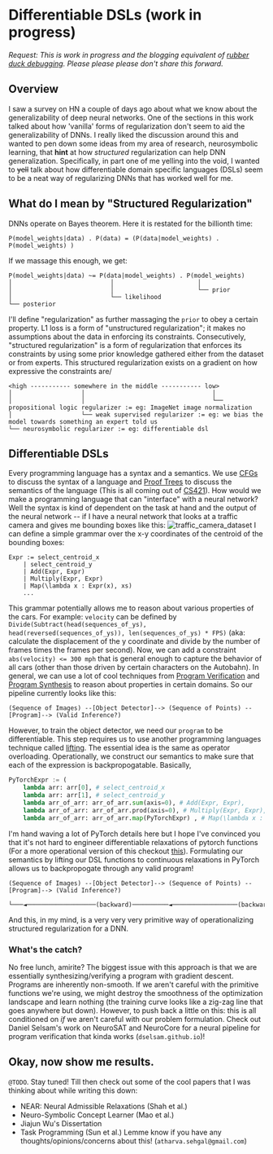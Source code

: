 # Differentiable DSLs (work in progress)
*Request: This is work in progress and the blogging equivalent of [rubber duck debugging](https://en.wikipedia.org/wiki/Rubber_duck_debugging).  Please please please don't share this forward.*

## Overview
I saw a survey on HN a couple of days ago about what we know about the generalizability of deep neural networks. One of the sections in this work talked about how 'vanilla' forms of regularization don't seem to aid the generalizability of DNNs. I really liked the discussion around this and wanted to pen down some ideas from my area of research, neurosymbolic learning, that **hint** at how *structured* regularization can help DNN generalization. Specifically, in part one of me yelling into the void, I wanted to ~~yell~~ talk about how differentiable domain specific languages (DSLs) seem to be a neat way of regularizing DNNs that has worked well for me.

## What do I mean by "Structured Regularization"
DNNs operate on Bayes theorem. Here it is restated for the billionth time:
```plaintext
P(model_weights|data) . P(data) = (P(data|model_weights) . P(model_weights) )
```
If we massage this enough, we get:
```plaintext
P(model_weights|data) ~= P(data|model_weights) . P(model_weights)
│                           │                       │
│                           │                       └── prior
│                           └── likelihood
└── posterior
```
I'll define "regularization" as further massaging the `prior` to obey a certain property. L1 loss is a form of "unstructured regularization"; it makes no assumptions about the data in enforcing its constraints. Consecutively, "structured regularization" is a form of regularization that enforces its constraints by using some prior knowledge gathered either from the dataset or from experts. This structured regularization exists on a gradient on how expressive the constraints are/
```plaintext
<high ----------- somewhere in the middle ----------- low>
│                   │                                   │
│                   │                                   └── propositional logic regularizer := eg: ImageNet image normalization
│                   └── weak supervised regularizer := eg: we bias the model towards something an expert told us
└── neurosymbolic regularizer := eg: differentiable dsl
```
<!-- Task Programming uses weak supervision as a way to regularize self-supervised learning pipelines. -->

## Differentiable DSLs

Every programming language has a syntax and a semantics. We use [CFGs](https://docs.python.org/3/library/ast.html) to discuss the syntax of a language and [Proof Trees](https://en.wikipedia.org/wiki/Sequent_calculus) to discuss the semantics of the language (This is all coming out of [CS421](https://uiuc-cs421-sp22.netlify.app/)). How would we make a programming language that can "interface" with a neural network?
Well the syntax is kind of dependent on the task at hand and the output of the neural network -- if I have a neural network that looks at a traffic camera and gives me bounding boxes like this:
![traffic_camera_dataset](https://images.squarespace-cdn.com/content/v1/53f78d0be4b06aa2bfc2d8da/1450204066544-CURD8Q4Y9J5FNGHCMCBP/TV_Web_2015_Home_placeholder4a.png?format=1500w.)
I can define a simple grammar over the x-y coordinates of the centroid of the bounding boxes:
```
Expr := select_centroid_x
    | select_centroid_y
    | Add(Expr, Expr)
    | Multiply(Expr, Expr)
    | Map(\lambda x : Expr(x), xs)
    ...
```
This grammar potentially allows me to reason about various properties of the cars. For example: `velocity` can be defined by `Divide(Subtract(head(sequences_of_ys), head(reversed(sequences_of_ys)), len(sequences_of_ys) * FPS)` (aka: calculate the displacement of the y coordinate and divide by the number of frames times the frames per second). Now, we can add a constraint `abs(velocity) <= 300 mph` that is general enough to capture the behavior of all cars (other than those driven by certain characters on the Autobahn). In general, we can use a lot of cool techniques from [Program Verification](https://en.wikipedia.org/wiki/Formal_verification) and [Program Synthesis](https://en.wikipedia.org/wiki/Program_synthesis) to reason about properties in certain domains. So our pipeline currently looks like this:
```plaintext
(Sequence of Images) --[Object Detector]--> (Sequence of Points) --[Program]--> (Valid Inference?)
```
However, to train the object detector, we need our `program` to be differentiable. This step requires us to use another programming languages technique called [lifting](https://en.wikipedia.org/wiki/Lambda_lifting). The essential idea is the same as operator overloading. Operationally, we construct our semantics to make sure that each of the expression is backpropogatable. Basically,
```python
PyTorchExpr := (
    lambda arr: arr[0], # select_centroid_x
    lambda arr: arr[1], # select_centroid_y
    lambda arr_of_arr: arr_of_arr.sum(axis=0), # Add(Expr, Expr),
    lambda arr_of_arr: arr_of_arr.prod(axis=0), # Multiply(Expr, Expr),
    lambda arr_of_arr: arr_of_arr.map(PyTorchExpr) , # Map(\lambda x : Expr(x), xs)
```
I'm hand waving a lot of PyTorch details here but I hope I've convinced you that it's not hard to engineer differentiable relaxations of pytorch functions (For a more operational version of this checkout [this](https://github.com/neurosymbolic-learning/Neurosymbolic_Summer_School/blob/main/code_and_data/dsl_compiler.py)). Formulating our semantics by lifting our DSL functions to continuous relaxations in PyTorch allows us to backpropogate through any valid program!

```plaintext
(Sequence of Images) --[Object Detector]--> (Sequence of Points) --[Program]--> (Valid Inference?)
    └───◄───────────────────(backward)──────────◄──────────────────(backward)──────────◄───┘
```
And this, in my mind, is a very very very primitive way of operationalizing structured regularization for a DNN.

### What's the catch?

No free lunch, amirite? The biggest issue with this approach is that we are essentially synthesizing/verifying a program with gradient descent. Programs are inherently non-smooth. If we aren't careful with the primitive functions we're using, we might destroy the smoothness of the optimization landscape and learn nothing (the training curve looks like a zig-zag line that goes anywhere but down). However, to push back a little on this: this is all conditioned on *if* we aren't careful with our problem formulation. Check out Daniel Selsam's work on NeuroSAT and NeuroCore for a neural pipeline for program verification that kinda works (`dselsam.github.io`)!


## Okay, now show me results.
`@TODO`. Stay tuned! Till then check out some of the cool papers that I was thinking about while writing this down:
- NEAR: Neural Admissible Relaxations (Shah et al.)
- Neuro-Symbolic Concept Learner (Mao et al.)
- Jiajun Wu's Dissertation
- Task Programming (Sun et al.)
Lemme know if you have any thoughts/opinions/concerns about this! (`atharva.sehgal@gmail.com`)
